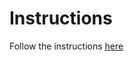 # Instructions

Follow the instructions [here](https://jlpteaching.github.io/comparch/modules/gem5/assignment0/)